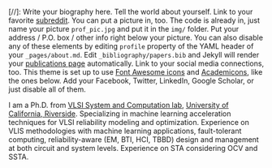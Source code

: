  [//]: Write your biography here. Tell the world about yourself. Link to your favorite [subreddit](http://reddit.com). You can put a picture in, too. The code is already in, just name your picture `prof_pic.jpg` and put it in the `img/` folder.   Put your address / P.O. box / other info right below your picture. You can also disable any of these elements by editing `profile`  property of the YAML header of your `_pages/about.md`. Edit `_bibliography/papers.bib` and Jekyll will render your [publications page](/al-folio/publications/) automatically. Link to your social media connections, too. This theme is set up to use [Font Awesome icons](https://fontawesome.com/) and [Academicons](https://jpswalsh.github.io/academicons/), like the ones below. Add your Facebook, Twitter, LinkedIn, Google Scholar, or just disable all of them.
 
 
 I am a Ph.D. from [VLSI System and Computation lab](https://vsclab.ece.ucr.edu/people/yibo-liu-0), [University of California, Riverside](https://www.ucr.edu/). Specializing in machine learning acceleration techniques for VLSI reliability modeling and optimization. Experience on VLIS methodologies with machine learning applications, fault-tolerant computing, reliability-aware (EM, BTI, HCI, TBBD) design and management at both circuit and system levels. Experience on STA considering OCV and SSTA. 